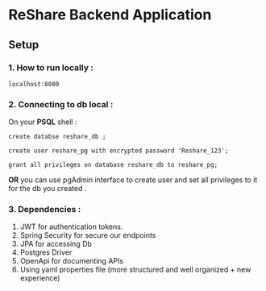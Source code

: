 # ReShare Backend Application

## Setup 
### 1. How to run locally : 
`localhost:8080`

### 2. Connecting to db local :

On your **PSQL** shell :
    
    create databse reshare_db ;
    
    create user reshare_pg with encrypted password 'Reshare_123';
    
    grant all privileges on database reshare_db to reshare_pg;

**OR** you can use pgAdmin interface to create user and set all privileges to it for the db you created .

### 3. Dependencies :

1. JWT for authentication tokens.
2. Spring Security for secure our endpoints
3. JPA for accessing Db
4. Postgres Driver
5. OpenApi for documenting APIs
6. Using yaml properties file (more structured and well organized + new experience)